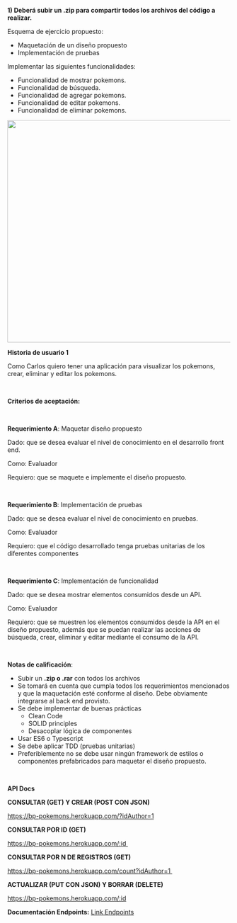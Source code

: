 <div class="content-0-2-92" bis_skin_checked="1"><div class="content-0-2-95" bis_skin_checked="1"><p><strong>1) Deberá subir un .zip para compartir todos los archivos del código a realizar.&nbsp;</strong></p>
<p><span style="font-weight: 400;">Esquema de ejercicio propuesto:&nbsp;</span></p>
<ul>
<li style="font-weight: 400;" aria-level="1"><span style="font-weight: 400;">Maquetación de un diseño propuesto&nbsp;&nbsp;</span></li>
<li style="font-weight: 400;" aria-level="1"><span style="font-weight: 400;">Implementación de pruebas&nbsp;&nbsp;</span></li>
</ul>
<p><span style="font-weight: 400;">Implementar las siguientes funcionalidades:&nbsp;</span></p>
<ul>
<li style="font-weight: 400;" aria-level="1"><span style="font-weight: 400;">Funcionalidad de mostrar pokemons.&nbsp;</span></li>
<li style="font-weight: 400;" aria-level="1"><span style="font-weight: 400;">Funcionalidad de búsqueda.&nbsp;</span></li>
<li style="font-weight: 400;" aria-level="1"><span style="font-weight: 400;">Funcionalidad de agregar pokemons.&nbsp;</span></li>
<li style="font-weight: 400;" aria-level="1"><span style="font-weight: 400;">Funcionalidad de editar pokemons.&nbsp;</span></li>
<li style="font-weight: 400;" aria-level="1"><span style="font-weight: 400;">Funcionalidad de eliminar pokemons.&nbsp;</span><span style="font-weight: 400;"></span></li>
</ul>
<div bis_skin_checked="1"><img src="https://www.codingame.com/work/servlet/fileservlet?id=51108534513639" alt="" width="740" height="502"></div>
<p><strong>Historia de usuario 1&nbsp;</strong><span style="font-weight: 400;">&nbsp;</span></p>
<p><span style="font-weight: 400;">Como Carlos quiero tener una aplicación para visualizar los pokemons, crear, eliminar y editar los pokemons.&nbsp;</span></p>
<p><span style="font-weight: 400;">&nbsp;</span></p>
<p><strong>Criterios de aceptación:&nbsp;</strong><span style="font-weight: 400;">&nbsp;</span></p>
<p>&nbsp;</p>
<p><strong>Requerimiento A</strong><span style="font-weight: 400;">: Maquetar diseño propuesto&nbsp;</span></p>
<p><span style="font-weight: 400;">Dado: que se desea evaluar el nivel de conocimiento en el desarrollo front end.&nbsp;</span></p>
<p><span style="font-weight: 400;">Como: Evaluador&nbsp;&nbsp;</span></p>
<p><span style="font-weight: 400;">Requiero: que se maquete e implemente el diseño propuesto.&nbsp;&nbsp;</span></p>
<p><span style="font-weight: 400;">&nbsp;</span></p>
<p><strong>Requerimiento B</strong><span style="font-weight: 400;">: Implementación de pruebas&nbsp;</span></p>
<p><span style="font-weight: 400;">Dado: que se desea evaluar el nivel de conocimiento en pruebas.&nbsp;</span></p>
<p><span style="font-weight: 400;">Como: Evaluador&nbsp;</span></p>
<p><span style="font-weight: 400;">Requiero: que el código desarrollado tenga pruebas unitarias de los diferentes componentes&nbsp;&nbsp;</span></p>
<p><span style="font-weight: 400;">&nbsp;</span></p>
<p><strong>Requerimiento C</strong><span style="font-weight: 400;">: Implementación de funcionalidad&nbsp;</span></p>
<p><span style="font-weight: 400;">Dado: que se desea mostrar elementos consumidos desde un API.&nbsp;</span></p>
<p><span style="font-weight: 400;">Como: Evaluador&nbsp;</span></p>
<p><span style="font-weight: 400;">Requiero: que se muestren los elementos consumidos desde la API en el diseño propuesto, además que se puedan realizar las acciones de búsqueda, crear, eliminar y editar mediante el consumo de la API.</span></p>
<p><span style="font-weight: 400;">&nbsp;</span></p>
<p><strong>Notas de calificación</strong><span style="font-weight: 400;">:&nbsp;</span></p>
<ul>
<li><span style="font-weight: 400;">Subir un <strong>.zip o .rar</strong> con todos los archivos</span></li>
<li style="font-weight: 400;" aria-level="1"><span style="font-weight: 400;">Se tomará en cuenta que cumpla todos los requerimientos mencionados y que la maquetación esté conforme al diseño. Debe obviamente integrarse al back end provisto.</span><span style="font-weight: 400;"></span></li>
<li><span style="font-weight: 400;">Se debe implementar de buenas prácticas</span>
<ul>
<li><span style="font-weight: 400;">Clean Code</span></li>
<li><span style="font-weight: 400;">SOLID principles</span></li>
<li><span style="font-weight: 400;">Desacoplar lógica de componentes&nbsp;</span></li>
</ul>
</li>
<li style="font-weight: 400;" aria-level="1"><span style="font-weight: 400;">Usar ES6 o Typescript</span></li>
<li style="font-weight: 400;" aria-level="1"><span style="font-weight: 400;">Se debe aplicar TDD (pruebas unitarias)</span></li>
<li style="font-weight: 400;" aria-level="1"><span style="font-weight: 400;">Preferiblemente no se debe usar ningún framework de estilos o componentes prefabricados para maquetar el diseño propuesto.</span></li>
</ul>
<div bis_skin_checked="1">&nbsp;</div>
<p><strong>API Docs</strong></p>
<p><strong>CONSULTAR (GET) Y CREAR (POST CON JSON)</strong></p>
<p><a href="https://bp-pokemons.herokuapp.com/?idAuthor=1" target="_blank" rel="noopener">https://bp-pokemons.herokuapp.com/?idAuthor=1</a>&nbsp;</p>
<p><strong>CONSULTAR POR ID (GET)</strong></p>
<p><a href="https://bp-pokemons.herokuapp.com/:id&nbsp;" target="_blank" rel="noopener">https://bp-pokemons.herokuapp.com/:id&nbsp;</a></p>
<p><strong>CONSULTAR POR N DE REGISTROS (GET)&nbsp;</strong></p>
<p><a href="https://bp-pokemons.herokuapp.com/" target="_blank" rel="noopener">https://bp-pokemons.herokuapp.com/count?idAuthor=1&nbsp;</a></p>
<p><strong>ACTUALIZAR (PUT CON JSON) Y BORRAR (DELETE)</strong></p>
<p><a href="https://bp-pokemons.herokuapp.com/" target="_blank" rel="noopener">https://bp-pokemons.herokuapp.com/:id</a></p>
<p><strong>Documentación Endpoints:</strong> <a href="https://docs.google.com/document/d/16IJEsv8wciKLzxRcIlyHn-QQIgKLJSLS6HUMqE4KzGw/edit?usp=sharing" target="_blank" rel="noopener">Link Endpoints</a></p>
<p>&nbsp;</p></div></div>
